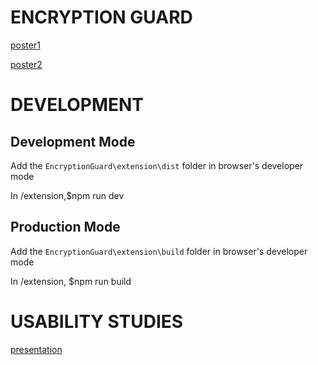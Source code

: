 # ENCRYPTION GUARD
[poster1](./Mid-semester_Poster.png)

[poster2](./Final_Poster.png)

# DEVELOPMENT

## Development Mode
Add the `EncryptionGuard\extension\dist` folder in browser's developer mode

In /extension,$npm run dev

## Production Mode
Add the `EncryptionGuard\extension\build` folder in browser's developer mode

In /extension, $npm run build

# USABILITY STUDIES
[presentation](https://docs.google.com/presentation/d/1_oiT_SsMxzlV-dqO6zRk5P975l2YSuHHvyALm66uWfU/edit?usp=sharing)
